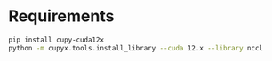 # Requirements

```bash
pip install cupy-cuda12x
python -m cupyx.tools.install_library --cuda 12.x --library nccl
```
